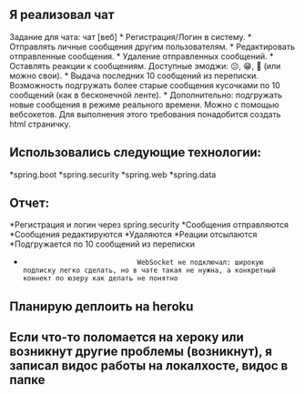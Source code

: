 ## Я реализовал чат ##
Задание для чата:
чат [веб]
       * Регистрация/Логин в систему.
       * Отправлять личные сообщения другим пользователям. 
       * Редактировать отправленные сообщения.
       * Удаление отправленных сообщений.
       * Оставлять реакции к сообщениям. Доступные эмоджи: 😔, 😁, 💩 (или можно свои).
       * Выдача последних 10 сообщений из переписки. Возможность подгружать более старые сообщения кусочками по 10 сообщений (как в бесконечной ленте).
       * Дополнительно: подгружать новые сообщения в режиме реального времени. Можно с помощью вебсокетов. Для выполнения этого требования понадобится создать html страничку.
       

## Использовались следующие технологии: ##
*spring.boot
*spring.security
*spring.web
*spring.data

## Отчет: ##
*Регистрация и логин через spring.security
*Сообщения отправляются
*Сообщения редактируются
*Удаляются
*Реации отсылаются
*Подгружается по 10 сообщений из переписки
*                                 WebSocket не подключал: широкую подписку легко сделать, но в чате такая не нужна, а конкретный коннект по юзеру как делать не понятно
                                 
## Планирую деплоить на heroku ##
## Если что-то поломается на хероку или возникнут другие проблемы (возникнут), я записал видос работы на локалхосте, видос в папке ##
